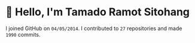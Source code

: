 # :wave: Hello, I'm Tamado Ramot Sitohang

I joined GitHub on `04/05/2014`. I contributed to `27` repositories and made `1990` commits.
